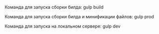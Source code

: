 Команда для запуска сборки билда: gulp build

Команда для запуска сборки билда и минификации файлов: gulp prod

Команда для запуска на локальном сервере: gulp dev
